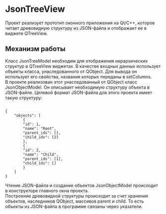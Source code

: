 # JsonTreeView

Проект реализует прототип оконного приложения на Qt/C++, 
которое читает древовидную структуру из JSON-файла и отображает ее в виджете QTreeView.

## Механизм работы

Класс JsonTreeModel необходим для отображения иерархических структур в QTreeView виджетах. 
В качестве входных данных использует объекты класса, унаследованного от QObject. 
Для вывода он использует его свойства, названия которых переданы в setColumns.  
В проекте реализован этот унаследованный от QObject класс JsonObjectModel. 
Он описывает необходимую структуру объекта в JSON-файле. Целевой формат JSON-файла для этого
проекта имеет такую структуру:  
<pre class="language-javascript"><code>
{
    "objects": [
	    {
		"id": 1,
		"name": "Root",
		"parent_ids": [],
		"child_ids": [2]
		},
		{
		"id": 2,
		"name": "Child",
		"parent_ids": [1],
		"child_ids": []
		}
	]
}</code></pre>
Чтение JSON-файла и создание объектов JsonObjectModel происходит в конструкторе главного окна проекта.  
Построение древовидной структуры происходит за счет хранения объектов, наследников QObject, 
массивов parent и child. То есть объекты из JSON-файла в программе связаны через указатели.  

